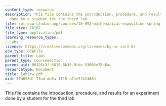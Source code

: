 ```yaml
---
content_type: resource
description: This file contains the introduction, procedure, and results for an experiment
  done by a student for the third lab.
file: /ol-ocw-studio-app/courses/18-091-mathematical-exposition-spring-2005/30a698df73addd8a1115a11e5fb2460d_lab3rw.pdf
file_size: 76167
file_type: application/pdf
learning_resource_types:
- Labs
license: https://creativecommons.org/licenses/by-nc-sa/4.0/
ocw_type: OCWFile
parent_title: Labs
parent_type: CourseSection
parent_uid: 90126c3f-6819-5b19-9fde-53006e78a8ac
resourcetype: Document
title: lab3rw.pdf
uid: 30a698df-73ad-dd8a-1115-a11e5fb2460d
---
```

This file contains the introduction, procedure, and results for an experiment done by a student for the third lab.